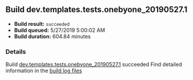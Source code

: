 ## Build dev.templates.tests.onebyone_20190527.1
- **Build result:** `succeeded`
- **Build queued:** 5/27/2019 5:00:02 AM
- **Build duration:** 604.84 minutes
### Details
Build [dev.templates.tests.onebyone_20190527.1](https://winappstudio.visualstudio.com/web/build.aspx?pcguid=a4ef43be-68ce-4195-a619-079b4d9834c2&builduri=vstfs%3a%2f%2f%2fBuild%2fBuild%2f28130) succeeded
Find detailed information in the [build log files](https://uwpctdiags.blob.core.windows.net/buildlogs/dev.templates.tests.onebyone_20190527.1_logs.zip)
